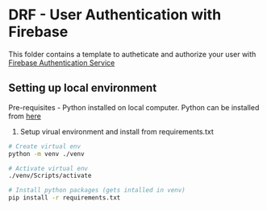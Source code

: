 # DRF - User Authentication with Firebase

This folder contains a template to autheticate and authorize your user with [Firebase Authentication Service](https://firebase.google.com/products/auth)

## Setting up local environment

Pre-requisites - Python installed on local computer. Python can be installed from [here](https://www.python.org/downloads/)

1. Setup virual environment and install from requirements.txt

```bash
# Create virtual env
python -m venv ./venv

# Activate virtual env
./venv/Scripts/activate

# Install python packages (gets intalled in venv)
pip install -r requirements.txt
```
